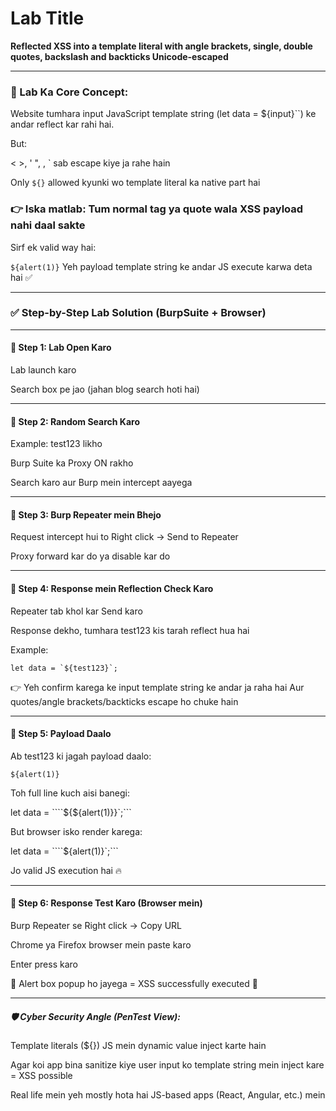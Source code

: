 # Lab Title
**Reflected XSS into a template literal with angle brackets, single, double quotes, backslash and backticks Unicode-escaped**

---

### 🧠 Lab Ka Core Concept:

Website tumhara input JavaScript template string (let data = ${input}``) ke andar reflect kar rahi hai.

But:

< >, ' ", \, ` sab escape kiye ja rahe hain

Only ```${}``` allowed kyunki wo template literal ka native part hai

### 👉 Iska matlab: Tum normal tag ya quote wala XSS payload nahi daal sakte

Sirf ek valid way hai:

```${alert(1)}```
Yeh payload template string ke andar JS execute karwa deta hai ✅

---

### ✅ Step-by-Step Lab Solution (BurpSuite + Browser)

---

#### 🔹 Step 1: Lab Open Karo

Lab launch karo

Search box pe jao (jahan blog search hoti hai)

---

#### 🔹 Step 2: Random Search Karo

Example: test123 likho

Burp Suite ka Proxy ON rakho

Search karo aur Burp mein intercept aayega

---

#### 🔹 Step 3: Burp Repeater mein Bhejo

Request intercept hui to Right click → Send to Repeater

Proxy forward kar do ya disable kar do

---

#### 🔹 Step 4: Response mein Reflection Check Karo

Repeater tab khol kar Send karo

Response dekho, tumhara test123 kis tarah reflect hua hai

Example:

```let data = `${test123}`;```

👉 Yeh confirm karega ke input template string ke andar ja raha hai
Aur quotes/angle brackets/backticks escape ho chuke hain

---

#### 🔹 Step 5: Payload Daalo

Ab test123 ki jagah payload daalo:

```${alert(1)}```

Toh full line kuch aisi banegi:

let data = ````${${alert(1)}}`;```

But browser isko render karega:

let data = ````${alert(1)}`;```

Jo valid JS execution hai 🔥

---

#### 🔹 Step 6: Response Test Karo (Browser mein)

Burp Repeater se Right click → Copy URL

Chrome ya Firefox browser mein paste karo

Enter press karo

🚨 Alert box popup ho jayega = XSS successfully executed 🎉

---

##### 🛡️ Cyber Security Angle (PenTest View):

Template literals (${}) JS mein dynamic value inject karte hain

Agar koi app bina sanitize kiye user input ko template string mein inject kare = XSS possible

Real life mein yeh mostly hota hai JS-based apps (React, Angular, etc.) mein